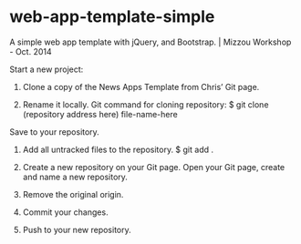web-app-template-simple
=======================

A simple web app template with jQuery, and Bootstrap.  | Mizzou Workshop - Oct. 2014


Start a new project: 

1. Clone a copy of the News Apps Template from Chris’ Git page.

2. Rename it locally.
Git command for cloning repository: 
$ git clone (repository address here) file-name-here


Save to your repository.

1. Add all untracked files to the repository.
$ git add . 

2. Create a new repository on your Git page.
Open your Git page, create and name a new repository.

3. Remove the original origin.

4. Commit your changes.

5. Push to your new repository.
